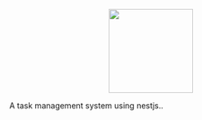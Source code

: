 <p align="center">
  <img src="https://docs.nestjs.com/assets/logo-small.svg" width="150px" height="150px"/>
</p>

A task management system using nestjs..